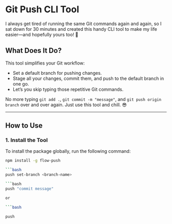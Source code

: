 # Git Push CLI Tool

I always get tired of running the same Git commands again and again, so I sat down for 30 minutes and created this handy CLI tool to make my life easier—and hopefully yours too! 🚀

## What Does It Do?
This tool simplifies your Git workflow:
- Set a default branch for pushing changes.
- Stage all your changes, commit them, and push to the default branch in one go.
- Let’s you skip typing those repetitive Git commands.

No more typing `git add .`, `git commit -m "message"`, and `git push origin branch` over and over again. Just use this tool and chill. 😎

---

## How to Use

### 1. Install the Tool

To install the package globally, run the following command:

```bash
npm install -g flow-push

```bash
push set-branch <branch-name>

```bash
push "commit message"

or

```bash

push